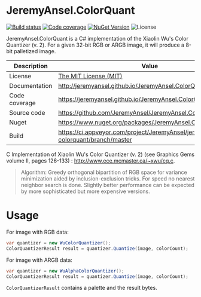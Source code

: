 # JeremyAnsel.ColorQuant

[![Build status](https://ci.appveyor.com/api/projects/status/u39upbktebxs5hwn/branch/master?svg=true)](https://ci.appveyor.com/project/JeremyAnsel/jeremyansel-colorquant/branch/master)
[![Code coverage](https://jeremyansel.github.io/JeremyAnsel.ColorQuant/coverage/badge_combined.svg)](https://jeremyansel.github.io/JeremyAnsel.ColorQuant/coverage/)
[![NuGet Version](https://buildstats.info/nuget/JeremyAnsel.ColorQuant)](https://www.nuget.org/packages/JeremyAnsel.ColorQuant)
![License](https://img.shields.io/github/license/JeremyAnsel/JeremyAnsel.ColorQuant)

JeremyAnsel.ColorQuant is a C# implementation of the Xiaolin Wu's Color Quantizer (v. 2).
For a given 32-bit RGB or ARGB image, it will produce a 8-bit palletized image.

Description     | Value
----------------|----------------
License         | [The MIT License (MIT)](https://github.com/JeremyAnsel/JeremyAnsel.ColorQuant/blob/master/LICENSE.txt)
Documentation   | http://jeremyansel.github.io/JeremyAnsel.ColorQuant
Code coverage   | https://jeremyansel.github.io/JeremyAnsel.ColorQuant/coverage/
Source code     | https://github.com/JeremyAnsel/JeremyAnsel.ColorQuant
Nuget           | https://www.nuget.org/packages/JeremyAnsel.ColorQuant
Build           | https://ci.appveyor.com/project/JeremyAnsel/jeremyansel-colorquant/branch/master

C Implementation of Xiaolin Wu's Color Quantizer (v. 2) (see Graphics Gems volume II, pages 126-133) : http://www.ece.mcmaster.ca/~xwu/cq.c.

> Algorithm: Greedy orthogonal bipartition of RGB space for variance minimization aided by inclusion-exclusion tricks. For speed no nearest neighbor search is done. Slightly better performance can be expected by more sophisticated but more expensive versions.

# Usage

For image with RGB data:
```csharp
var quantizer = new WuColorQuantizer();
ColorQuantizerResult result = quantizer.Quantize(image, colorCount);
```

For image with ARGB data:
```csharp
var quantizer = new WuAlphaColorQuantizer();
ColorQuantizerResult result = quantizer.Quantize(image, colorCount);
```

`ColorQuantizerResult` contains a palette and the result bytes.
